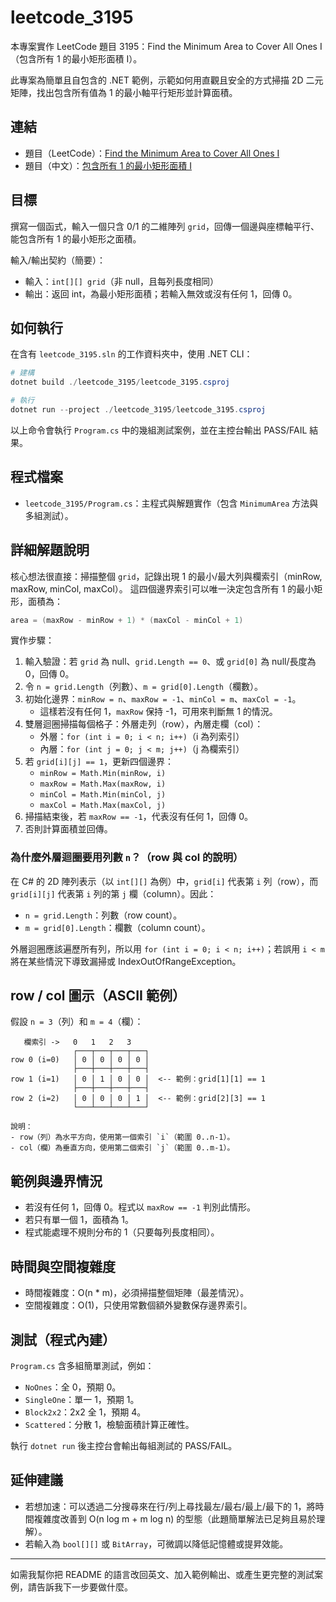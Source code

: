 # leetcode_3195

本專案實作 LeetCode 題目 3195：Find the Minimum Area to Cover All Ones I（包含所有 1 的最小矩形面積 I）。

此專案為簡單且自包含的 .NET 範例，示範如何用直觀且安全的方式掃描 2D 二元矩陣，找出包含所有值為 1 的最小軸平行矩形並計算面積。

## 連結

- 題目（LeetCode）：[Find the Minimum Area to Cover All Ones I](https://leetcode.com/problems/find-the-minimum-area-to-cover-all-ones-i/)
- 題目（中文）：[包含所有 1 的最小矩形面積 I](https://leetcode.cn/problems/find-the-minimum-area-to-cover-all-ones-i/)

## 目標

撰寫一個函式，輸入一個只含 0/1 的二維陣列 `grid`，回傳一個邊與座標軸平行、能包含所有 1 的最小矩形之面積。

輸入/輸出契約（簡要）：

- 輸入：`int[][] grid`（非 null，且每列長度相同）
- 輸出：返回 int，為最小矩形面積；若輸入無效或沒有任何 1，回傳 0。

## 如何執行

在含有 `leetcode_3195.sln` 的工作資料夾中，使用 .NET CLI：

```powershell
# 建構
dotnet build ./leetcode_3195/leetcode_3195.csproj

# 執行
dotnet run --project ./leetcode_3195/leetcode_3195.csproj
```

以上命令會執行 `Program.cs` 中的幾組測試案例，並在主控台輸出 PASS/FAIL 結果。

## 程式檔案

- `leetcode_3195/Program.cs`：主程式與解題實作（包含 `MinimumArea` 方法與多組測試）。

## 詳細解題說明

核心想法很直接：掃描整個 `grid`，記錄出現 1 的最小/最大列與欄索引（minRow, maxRow, minCol, maxCol）。
這四個邊界索引可以唯一決定包含所有 1 的最小矩形，面積為：

```csharp
area = (maxRow - minRow + 1) * (maxCol - minCol + 1)
```

實作步驟：

1. 輸入驗證：若 `grid` 為 null、`grid.Length == 0`、或 `grid[0]` 為 null/長度為 0，回傳 0。
2. 令 `n = grid.Length`（列數）、`m = grid[0].Length`（欄數）。
3. 初始化邊界：`minRow = n`、`maxRow = -1`、`minCol = m`、`maxCol = -1`。
   - 這樣若沒有任何 1，`maxRow` 保持 -1，可用來判斷無 1 的情況。
4. 雙層迴圈掃描每個格子：外層走列（row），內層走欄（col）：
   - 外層：`for (int i = 0; i < n; i++)`（i 為列索引）
   - 內層：`for (int j = 0; j < m; j++)`（j 為欄索引）
5. 若 `grid[i][j] == 1`，更新四個邊界：
   - `minRow = Math.Min(minRow, i)`
   - `maxRow = Math.Max(maxRow, i)`
   - `minCol = Math.Min(minCol, j)`
   - `maxCol = Math.Max(maxCol, j)`
6. 掃描結束後，若 `maxRow == -1`，代表沒有任何 1，回傳 0。
7. 否則計算面積並回傳。

### 為什麼外層迴圈要用列數 `n`？（row 與 col 的說明）

在 C# 的 2D 陣列表示（以 `int[][]` 為例）中，`grid[i]` 代表第 `i` 列（row），而 `grid[i][j]` 代表第 `i` 列的第 `j` 欄（column）。因此：

- `n = grid.Length`：列數（row count）。
- `m = grid[0].Length`：欄數（column count）。

外層迴圈應該遍歷所有列，所以用 `for (int i = 0; i < n; i++)`；若誤用 `i < m` 將在某些情況下導致漏掃或 IndexOutOfRangeException。

## row / col 圖示（ASCII 範例）

假設 `n = 3`（列）和 `m = 4`（欄）：

```text
   欄索引 ->   0   1   2   3
              ┌───┬───┬───┬───┐
row 0 (i=0)   │ 0 │ 0 │ 0 │ 0 │
              ├───┼───┼───┼───┤
row 1 (i=1)   │ 0 │ 1 │ 0 │ 0 │  <-- 範例：grid[1][1] == 1
              ├───┼───┼───┼───┤
row 2 (i=2)   │ 0 │ 0 │ 0 │ 1 │  <-- 範例：grid[2][3] == 1
              └───┴───┴───┴───┘

說明：
- row（列）為水平方向，使用第一個索引 `i`（範圍 0..n-1）。
- col（欄）為垂直方向，使用第二個索引 `j`（範圍 0..m-1）。
```

## 範例與邊界情況

- 若沒有任何 1，回傳 0。程式以 `maxRow == -1` 判別此情形。
- 若只有單一個 1，面積為 1。
- 程式能處理不規則分布的 1（只要每列長度相同）。

## 時間與空間複雜度

- 時間複雜度：O(n * m)，必須掃描整個矩陣（最差情況）。
- 空間複雜度：O(1)，只使用常數個額外變數保存邊界索引。

## 測試（程式內建）

`Program.cs` 含多組簡單測試，例如：

- `NoOnes`：全 0，預期 0。
- `SingleOne`：單一 1，預期 1。
- `Block2x2`：2x2 全 1，預期 4。
- `Scattered`：分散 1，檢驗面積計算正確性。

執行 `dotnet run` 後主控台會輸出每組測試的 PASS/FAIL。

## 延伸建議

- 若想加速：可以透過二分搜尋來在行/列上尋找最左/最右/最上/最下的 1，將時間複雜度改善到 O(n log m + m log n) 的型態（此題簡單解法已足夠且易於理解）。
- 若輸入為 `bool[][]` 或 `BitArray`，可微調以降低記憶體或提昇效能。

---

如需我幫你把 README 的語言改回英文、加入範例輸出、或產生更完整的測試案例，請告訴我下一步要做什麼。
